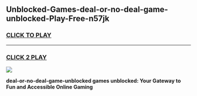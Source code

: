 
## Unblocked-Games-deal-or-no-deal-game-unblocked-Play-Free-n57jk
<h3>
<a href="https://premium76.site?title=deal-or-no-deal-game-unblocked&ref=17A">CLICK TO PLAY</a></h3>
<hr>

<h3>
<a href="https://premium76.site?title=deal-or-no-deal-game-unblocked&ref=17A">CLICK 2 PLAY</a>
  
</h3>

<a href="https://premium76.site?title=deal-or-no-deal-game-unblocked&ref=17A"><img src="https://clearcache.store/games.png"></a>


**deal-or-no-deal-game-unblocked games unblocked: Your Gateway to Fun and Accessible Online Gaming**
